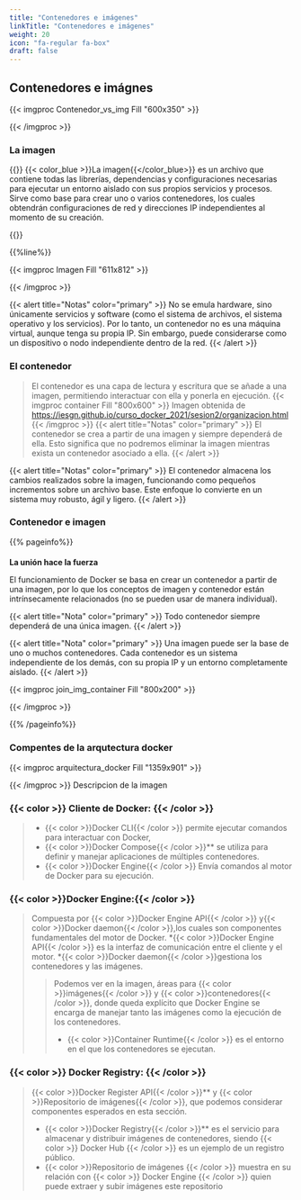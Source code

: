 ```yaml
---
title: "Contenedores e imágenes"
linkTitle: "Contenedores e imágenes"
weight: 20
icon: "fa-regular fa-box"
draft: false    
---
```


## Contenedores e imágnes
{{< imgproc Contenedor_vs_img  Fill "600x350" >}}



{{< /imgproc >}}
### La imagen
{{<definicion title="la imagen">}}
{{< color_blue >}}La imagen{{</color_blue>}} es un archivo que contiene todas las librerías, dependencias y configuraciones necesarias para ejecutar un entorno aislado con sus propios servicios y procesos. Sirve como base para crear uno o varios contenedores, los cuales obtendrán configuraciones de red y direcciones IP independientes al momento de su creación.

{{</definicion>}}

{{%line%}}
 
{{< imgproc Imagen Fill "611x812" >}}

{{< /imgproc >}}

{{< alert title="Notas" color="primary" >}}
No se emula hardware, sino únicamente servicios y software (como el sistema de archivos, el sistema operativo y los servicios). Por lo tanto, un contenedor no es una máquina virtual, aunque tenga su propia IP. Sin embargo, puede considerarse como un dispositivo o nodo independiente dentro de la red.
{{< /alert >}}

### El contenedor

> El contenedor es una capa de lectura y escritura que se añade a una imagen, permitiendo interactuar con ella y ponerla en ejecución.
{{< imgproc container Fill "800x600" >}}
Imagen obtenida de https://iesgn.github.io/curso_docker_2021/sesion2/organizacion.html
{{< /imgproc >}}
{{< alert title="Notas" color="primary" >}} El contenedor se crea a partir de una imagen y siempre dependerá de ella. Esto significa que no podremos eliminar la imagen mientras exista un contenedor asociado a ella. {{< /alert >}}

{{< alert title="Notas" color="primary" >}} El contenedor almacena los cambios realizados sobre la imagen, funcionando como pequeños incrementos sobre un archivo base. Este enfoque lo convierte en un sistema muy robusto, ágil y ligero. {{< /alert >}}

### Contenedor e imagen
{{% pageinfo%}}
#### 
**La unión hace la fuerza**   

El funcionamiento de Docker se basa en crear un contenedor a partir de una imagen, por lo que los conceptos de imagen y contenedor están intrínsecamente relacionados (no se pueden usar de manera individual).

{{< alert title="Nota" color="primary" >}} 
Todo contenedor siempre dependerá de una única imagen. {{< /alert >}}

{{< alert title="Nota" color="primary" >}}
Una imagen puede ser la base de uno o muchos contenedores. 
Cada contenedor es un sistema independiente de los demás, con su propia IP y un entorno completamente aislado. {{< /alert >}}

{{< imgproc join_img_container Fill "800x200" >}}

{{< /imgproc >}}

{{% /pageinfo%}}

### Compentes de la arqutectura docker
{{< imgproc arquitectura_docker Fill "1359x901" >}}

{{< /imgproc >}}
Descripcion de la imagen
<h3>{{< color >}} Cliente de Docker: {{< /color >}}</h3>

>* {{< color >}}Docker CLI{{< /color >}} permite ejecutar comandos para interactuar con Docker, 
>*  {{< color >}}Docker Compose{{< /color >}}** se utiliza para definir y manejar aplicaciones de múltiples contenedores.      
>* {{< color >}}Docker Engine{{< /color >}} Envía comandos  al motor de Docker para su ejecución.

<h3>{{< color >}}Docker Engine:{{< /color >}}</h3>

> Compuesta por {{< color >}}Docker Engine API{{< /color >}} y{{< color >}}Docker daemon{{< /color >}},los cuales  son componentes fundamentales del motor de Docker.
>*{{< color >}}Docker Engine API{{< /color >}} es la interfaz de comunicación entre el cliente y el motor.
>*{{< color >}}Docker daemon{{< /color >}}gestiona los contenedores y las imágenes.
>>Podemos ver en la imagen,  áreas para {{< color >}}imágenes{{< /color >}} y {{< color >}}contenedores{{< /color >}}, donde queda explícito que   Docker Engine se encarga de manejar tanto las imágenes como la ejecución de los contenedores.
>>* {{< color >}}Container Runtime{{< /color >}} es el entorno en el que los contenedores se ejecutan.


<h3> {{< color >}} Docker Registry: {{< /color >}}</h3>

> {{< color >}}Docker Register API{{< /color >}}** y {{< color >}}Repositorio de imágenes{{< /color >}}, que podemos considerar componentes esperados en esta sección.
>* {{< color >}}Docker Registry{{< /color >}}** es el servicio para almacenar y distribuir imágenes de contenedores, siendo {{< color >}} Docker Hub {{< /color >}} es un ejemplo de un registro público.
>* {{< color >}}Repositorio de imágenes {{< /color >}} muestra en su relación con {{< color >}} Docker Engine {{< /color >}} quien puede extraer y subir imágenes  este repositorio 
